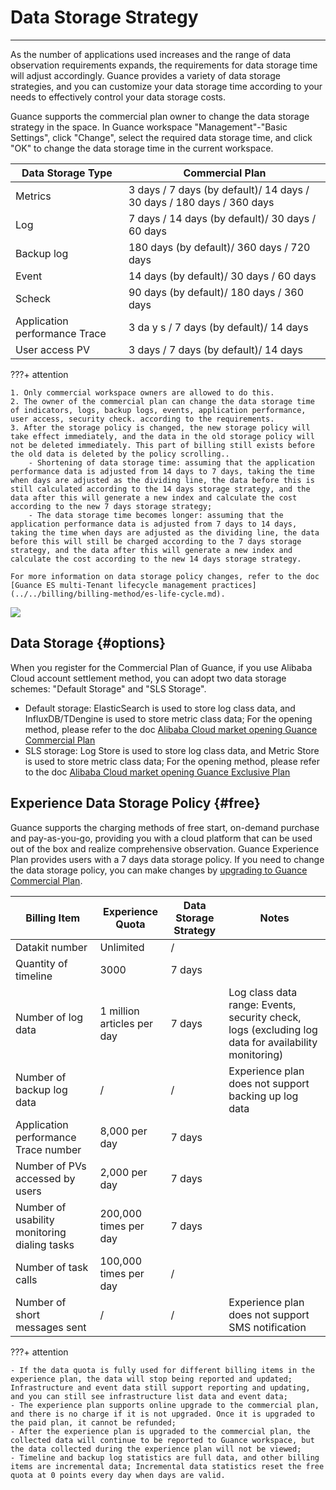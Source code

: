 # Data Storage Strategy
---

As the number of applications used increases and the range of data observation requirements expands, the requirements for data storage time will adjust accordingly. Guance provides a variety of data storage strategies, and you can customize your data storage time according to your needs to effectively control your data storage costs.

Guance supports the commercial plan owner to change the data storage strategy in the space. In Guance workspace "Management"-"Basic Settings", click "Change", select the required data storage time, and click "OK" to change the data storage time in the current workspace.

| Data Storage Type | **Commercial Plan** |
| --- | --- |
| Metrics | 3 days / 7 days (by default)/ 14 days / 30 days / 180 days / 360 days |
| Log | 7 days / 14 days (by default)/ 30 days / 60 days |
| Backup log | 180 days (by default)/ 360 days / 720 days |
| Event | 14 days (by default)/ 30 days / 60 days |
| Scheck | 90 days (by default)/ 180 days / 360 days |
| Application performance Trace | 3 da y s / 7 days (by default)/ 14 days |
| User access PV | 3 days / 7 days (by default)/ 14 days |

???+ attention

    1. Only commercial workspace owners are allowed to do this.
    2. The owner of the commercial plan can change the data storage time of indicators, logs, backup logs, events, application performance, user access, security check. according to the requirements.
    3. After the storage policy is changed, the new storage policy will take effect immediately, and the data in the old storage policy will not be deleted immediately. This part of billing still exists before the old data is deleted by the policy scrolling..
        - Shortening of data storage time: assuming that the application performance data is adjusted from 14 days to 7 days, taking the time when days are adjusted as the dividing line, the data before this is still calculated according to the 14 days storage strategy, and the data after this will generate a new index and calculate the cost according to the new 7 days storage strategy;
        - The data storage time becomes longer: assuming that the application performance data is adjusted from 7 days to 14 days, taking the time when days are adjusted as the dividing line, the data before this will still be charged according to the 7 days storage strategy, and the data after this will generate a new index and calculate the cost according to the new 14 days storage strategy.
    
    For more information on data storage policy changes, refer to the doc [Guance ES multi-Tenant lifecycle management practices](../../billing/billing-method/es-life-cycle.md).

![](../img/1.data_storage_1.png)

## Data Storage {#options}

When you register for the Commercial Plan of Guance, if you use Alibaba Cloud account settlement method, you can adopt two data storage schemes: "Default Storage" and "SLS Storage".

- Default storage: ElasticSearch is used to store log class data, and InfluxDB/TDengine is used to store metric class data; For the opening method, please refer to the doc [Alibaba Cloud market opening Guance Commercial Plan](../../billing/commercial-aliyun.md)
- SLS storage: Log Store is used to store log class data, and Metric Store is used to store metric class data; For the opening method, please refer to the doc [Alibaba Cloud market opening Guance Exclusive Plan](../../billing/commercial-aliyun-sls.md)



## Experience Data Storage Policy {#free}

Guance supports the charging methods of free start, on-demand purchase and pay-as-you-go, providing you with a cloud platform that can be used out of the box and realize comprehensive observation. Guance Experience Plan provides users with a 7 days data storage policy. If you need to change the data storage policy, you can make changes by [upgrading to Guance Commercial Plan](../../billing/commercial-plan.md).

| **Billing Item**             | **Experience Quota**  | **Data Storage Strategy** | **Notes**                                                     |
| ---------------------- | ------------- | ---------------- | ------------------------------------------------------------ |
| Datakit number           | Unlimited          | /                |                                                              |
| Quantity of timeline             | 3000      | 7  days             |                                                              |
| Number of log data         | 1 million articles per day | 7  days             | Log class data range: Events, security check, logs (excluding log data for availability monitoring) |
| Number of backup log data       | /             | /                | Experience plan does not support backing up log data                                     |
| Application performance Trace number    | 8,000 per day  | 7  days             |                                                              |
| Number of PVs accessed by users       | 2,000 per day  | 7  days             |                                                              |
| Number of usability monitoring dialing tasks | 200,000 times per day  | 7  days             |                                                              |
| Number of task calls           | 100,000 times per day  | /                |                                                              |
| Number of short messages sent           | /             | /                | Experience plan does not support SMS notification                                         |

???+ attention

    - If the data quota is fully used for different billing items in the experience plan, the data will stop being reported and updated; Infrastructure and event data still support reporting and updating, and you can still see infrastructure list data and event data;
    - The experience plan supports online upgrade to the commercial plan, and there is no charge if it is not upgraded. Once it is upgraded to the paid plan, it cannot be refunded;
    - After the experience plan is upgraded to the commercial plan, the collected data will continue to be reported to Guance workspace, but the data collected during the experience plan will not be viewed;
    - Timeline and backup log statistics are full data, and other billing items are incremental data; Incremental data statistics reset the free quota at 0 points every day when days are valid.

